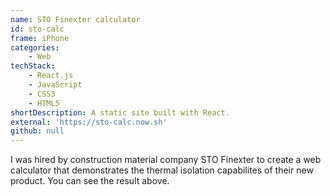 ```yaml
---
name: STO Finexter calculator
id: sto-calc
frame: iPhone
categories:
    - Web
techStack:
    - React.js
    - JavaScript
    - CSS3
    - HTML5
shortDescription: A static site built with React.
external: 'https://sto-calc.now.sh'
github: null
---
```


I was hired by construction material company STO Finexter to create a web
calculator that demonstrates the thermal isolation capabilites of their new
product. You can see the result above.